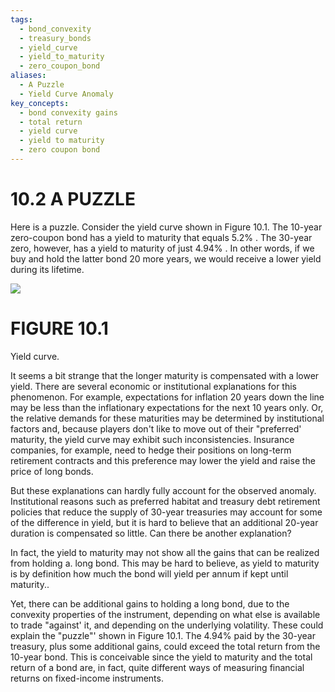```yaml
---
tags:
  - bond_convexity
  - treasury_bonds
  - yield_curve
  - yield_to_maturity
  - zero_coupon_bond
aliases:
  - A Puzzle
  - Yield Curve Anomaly
key_concepts:
  - bond convexity gains
  - total return
  - yield curve
  - yield to maturity
  - zero coupon bond
---
```


# 10.2 A PUZZLE  

Here is a puzzle. Consider the yield curve shown in Figure 10.1. The 10-year zero-coupon bond has a yield to maturity that equals $5.2\%$ . The 30-year zero, however, has a yield to maturity of just $4.94\%$ . In other words, if we buy and hold the latter bond 20 more years, we would receive a lower yield during its lifetime.  

![](4ab3c5c74ba206c34ea744b395d59f7c6d7e7a92aaa697fabc19de5182a1d65e.jpg)  

# FIGURE 10.1  

Yield curve.  

It seems a bit strange that the longer maturity is compensated with a lower yield. There are several economic or institutional explanations for this phenomenon. For example, expectations for inflation 20 years down the line may be less than the inflationary expectations for the next 10 years only. Or, the relative demands for these maturities may be determined by institutional factors and, because players don't like to move out of their "preferred' maturity, the yield curve may exhibit such inconsistencies. Insurance companies, for example, need to hedge their positions on long-term retirement contracts and this preference may lower the yield and raise the price of long bonds.  

But these explanations can hardly fully account for the observed anomaly. Institutional reasons such as preferred habitat and treasury debt retirement policies that reduce the supply of 30-year treasuries may account for some of the difference in yield, but it is hard to believe that an additional 20-year duration is compensated so little. Can there be another explanation?  

In fact, the yield to maturity may not show all the gains that can be realized from holding a. long bond. This may be hard to believe, as yield to maturity is by definition how much the bond will yield per annum if kept until maturity..  

Yet, there can be additional gains to holding a long bond, due to the convexity properties of the instrument, depending on what else is available to trade "against' it, and depending on the underlying volatility. These could explain the "puzzle"' shown in Figure 10.1. The $4.94\%$ paid by the 30-year treasury, plus some additional gains, could exceed the total return from the 10-year bond. This is conceivable since the yield to maturity and the total return of a bond are, in fact, quite different ways of measuring financial returns on fixed-income instruments.  
